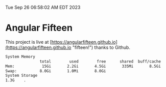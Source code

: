 Tue Sep 26 06:58:02 AM EDT 2023

# Angular Fifteen


This project is live at [https://angularfifteen.github.io](https://angularfifteen.github.io "fifteen!") thanks to Github.

```bash
System Memory
               total        used        free      shared  buff/cache   available
Mem:            15Gi       2.2Gi       4.5Gi       335Mi       8.5Gi        12Gi
Swap:          8.0Gi       1.0Mi       8.0Gi
System Storage
1.3G	.
```
